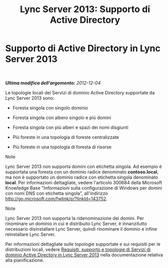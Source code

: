﻿---
title: 'Lync Server 2013: Supporto di Active Directory'
TOCTitle: Supporto di Active Directory
ms:assetid: 28ed9ac4-586d-4803-ad45-99c4fa793f54
ms:mtpsurl: https://technet.microsoft.com/it-it/library/Gg425756(v=OCS.15)
ms:contentKeyID: 49299998
ms.date: 08/24/2015
mtps_version: v=OCS.15
ms.translationtype: HT
---

# Supporto di Active Directory in Lync Server 2013

 

_**Ultima modifica dell'argomento:** 2012-12-04_

Le topologie locali dei Servizi di dominio Active Directory supportate da Lync Server 2013 sono:

  - Foresta singola con singolo dominio

  - Foresta singola con albero singolo e più domini

  - Foresta singola con più alberi e spazi dei nomi disgiunti

  - Più foreste in una topologia di foreste centralizzate

  - Più foreste in una topologia di foresta di risorse


> [!NOTE]
> Lync Server 2013 non supporta domini con etichetta singola. Ad esempio è supportata una foresta con un dominio radice denominato <STRONG>contoso.local</STRONG>, ma non è supportato un dominio radice con etichetta singola denominato <STRONG>local</STRONG>. Per informazioni dettagliate, vedere l'articolo 300684 della Microsoft Knowledge Base "Informazioni sulla configurazione di Windows per domini con nomi DNS con etichetta singola", all'indirizzo <A href="http://go.microsoft.com/fwlink/p/?linkid=143752">http://go.microsoft.com/fwlink/p/?linkId=143752</A>.




> [!NOTE]
> Lync Server 2013 non supporta la ridenominazione dei domini. Per rinominare un dominio in cui è distribuito Lync Server, è innanzitutto necessario disinstallare Lync Server, quindi rinominare il dominio e infine reinstallare Lync Server.



Per informazioni dettagliate sulle topologie supportate e sui requisiti per le distribuzioni locali, vedere [Requisiti, supporto e topologie di Servizi di dominio Active Directory in Lync Server 2013](lync-server-2013-active-directory-domain-services-requirements-support-and-topologies.md) nella documentazione relativa alla pianificazione.

